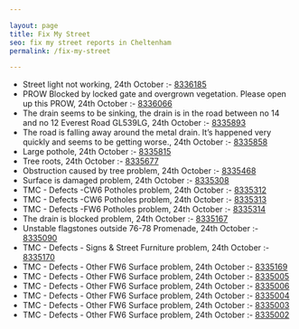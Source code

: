 ```yaml
---

layout: page
title: Fix My Street
seo: fix my street reports in Cheltenham
permalink: /fix-my-street

---
```


<!-- fix_marker starts -->

- Street light not working, 24th October :- [8336185](https://www.fixmystreet.com/report/8336185)
- PROW Blocked by locked gate and overgrown vegetation. Please open up this PROW, 24th October :- [8336066](https://www.fixmystreet.com/report/8336066)
- The drain seems to be sinking, the drain is in the road between no 14 and no 12 Everest Road GL539LG, 24th October :- [8335893](https://www.fixmystreet.com/report/8335893)
- The road is falling away around the metal drain. It’s happened very quickly and seems to be getting worse., 24th October :- [8335858](https://www.fixmystreet.com/report/8335858)
- Large pothole, 24th October :- [8335815](https://www.fixmystreet.com/report/8335815)
- Tree roots, 24th October :- [8335677](https://www.fixmystreet.com/report/8335677)
- Obstruction caused by tree problem, 24th October :- [8335468](https://www.fixmystreet.com/report/8335468)
- Surface is damaged problem, 24th October :- [8335308](https://www.fixmystreet.com/report/8335308)
- TMC - Defects -CW6 Potholes  problem, 24th October :- [8335312](https://www.fixmystreet.com/report/8335312)
- TMC - Defects -CW6 Potholes  problem, 24th October :- [8335313](https://www.fixmystreet.com/report/8335313)
- TMC - Defects -FW6 Potholes problem, 24th October :- [8335314](https://www.fixmystreet.com/report/8335314)
- The drain is blocked problem, 24th October :- [8335167](https://www.fixmystreet.com/report/8335167)
- Unstable flagstones outside 76-78 Promenade, 24th October :- [8335090](https://www.fixmystreet.com/report/8335090)
- TMC - Defects - Signs & Street Furniture problem, 24th October :- [8335170](https://www.fixmystreet.com/report/8335170)
- TMC - Defects - Other FW6  Surface problem, 24th October :- [8335169](https://www.fixmystreet.com/report/8335169)
- TMC - Defects - Other FW6  Surface problem, 24th October :- [8335005](https://www.fixmystreet.com/report/8335005)
- TMC - Defects - Other FW6  Surface problem, 24th October :- [8335006](https://www.fixmystreet.com/report/8335006)
- TMC - Defects - Other FW6  Surface problem, 24th October :- [8335004](https://www.fixmystreet.com/report/8335004)
- TMC - Defects - Other FW6  Surface problem, 24th October :- [8335003](https://www.fixmystreet.com/report/8335003)
- TMC - Defects - Other FW6  Surface problem, 24th October :- [8335002](https://www.fixmystreet.com/report/8335002)

<!-- fix_marker ends -->